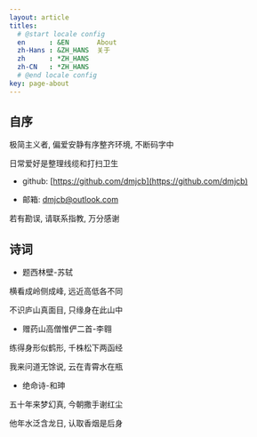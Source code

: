 ```yaml
---
layout: article
titles:
  # @start locale config
  en      : &EN       About
  zh-Hans : &ZH_HANS  关于
  zh      : *ZH_HANS
  zh-CN   : *ZH_HANS
  # @end locale config
key: page-about
---
```


## 自序

极简主义者, 偏爱安静有序整齐环境, 不断码字中

日常爱好是整理线缆和打扫卫生

- github: [https://github.com/dmjcb](https://github.com/dmjcb)

- 邮箱: dmjcb@outlook.com

若有勘误, 请联系指教, 万分感谢

## 诗词

- 题西林壁-苏轼

横看成岭侧成峰, 远近高低各不同

不识庐山真面目, 只缘身在此山中

- 赠药山高僧惟俨二首-李翱

练得身形似鹤形, 千株松下两函经

我来问道无馀说, 云在青霄水在瓶

- 绝命诗-和珅

五十年来梦幻真, 今朝撒手谢红尘

他年水泛含龙日, 认取香烟是后身
